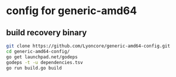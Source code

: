 # config for generic-amd64

## build recovery binary
``` bash
git clone https://github.com/Lyoncore/generic-amd64-config.git
cd generic-amd64-config/
go get launchpad.net/godeps
godeps -t -u dependencies.tsv
go run build.go build
```
